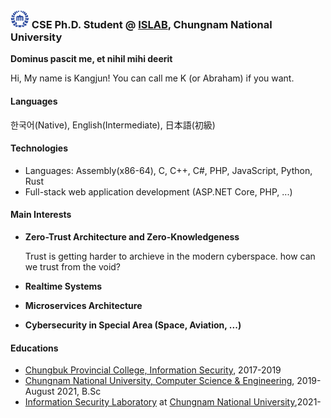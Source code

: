### <img src="https://raw.githubusercontent.com/0x00000FF/0x00000FF/master/images.png" height="30" /> CSE Ph.D. Student @ [ISLAB](https://blog.islab.work), Chungnam National University

**Dominus pascit me, et nihil mihi deerit**

Hi, My name is Kangjun! You can call me K (or Abraham) if you want.


#### Languages

한국어(Native), English(Intermediate), 日本語(初級)

#### Technologies
* Languages: Assembly(x86-64), C, C++, C#, PHP, JavaScript, Python, Rust
* Full-stack web application development (ASP.NET Core, PHP, ...)

#### Main Interests
* **Zero-Trust Architecture and Zero-Knowledgeness**

  Trust is getting harder to archieve in the modern cyberspace. how can we trust from the void?

* **Realtime Systems**
 
* **Microservices Architecture**

* **Cybersecurity in Special Area (Space, Aviation, ...)**

#### Educations
* [Chungbuk Provincial College, Information Security](http://www.cpu.ac.kr/), 2017-2019
* [Chungnam National University, Computer Science & Engineering](https://computer.cnu.ac.kr/computer/index.do), 2019-August 2021, B.Sc
* [Information Security Laboratory](https://islab.cnu.ac.kr) at [Chungnam National University](https://computer.cnu.ac.kr/computer/index.do),2021-
